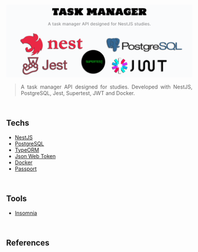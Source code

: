 <div align='justify'>

![](./banner.png)

> A task manager API designed for studies. Developed with NestJS, PostgreSQL, Jest, Supertest, JWT and Docker.

<br>

## **Techs**

- [NestJS](https://docs.nestjs.com/)
- [PostgreSQL](https://www.postgresql.org/)
- [TypeORM](https://typeorm.io)
- [Json Web Token](https://jwt.io/)
- [Docker](https://www.docker.com/)
- [Passport](http://www.passportjs.org/)

<br>

## **Tools**

- [Insomnia](https://insomnia.rest/)

<br>

## **References**

</div>
